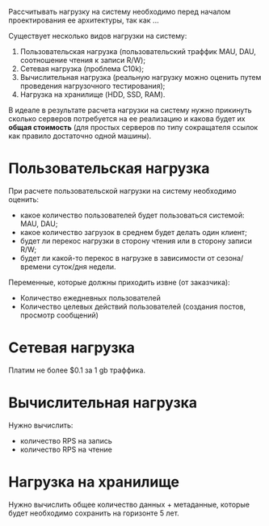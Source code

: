 Рассчитывать нагрузку на систему необходимо перед началом проектирования ее архитектуры, так как ...

Существует несколько видов нагрузки на систему:
1. Пользовательская нагрузка (пользовательский траффик MAU, DAU, соотношение чтения к записи R/W);
2. Сетевая нагрузка (проблема C10k);
3. Вычислительная нагрузка (реальную нагрузку можно оценить путем проведения нагрузочного тестирования);
4. Нагрузка на хранилище (HDD, SSD, RAM).

В идеале в результате расчета нагрузки на систему нужно прикинуть сколько серверов потребуется на ее реализацию и какова будет их **общая стоимость** (для простых серверов по типу сокращателя ссылок как правило достаточно одной машины).

# Пользовательская нагрузка
При расчете пользовательской нагрузки на систему необходимо оценить:
- какое количество пользователей будет пользоваться системой: MAU, DAU;
- какое количество загрузок в среднем будет делать один клиент;
- будет ли перекос нагрузки в сторону чтения или в сторону записи R/W;
- будет ли какой-то перекос в нагрузке в зависимости от сезона/времени суток/дня недели.

Переменные, которые должны приходить извне (от заказчика):
- Количество ежедневных пользователей
- Количество целевых действий пользователей (создания постов, просмотр сообщений)

# Сетевая нагрузка
Платим не более $0.1 за 1 gb траффика.

# Вычислительная нагрузка
Нужно вычислить:
- количество RPS на запись
- количество RPS на чтение


# Нагрузка на хранилище
Нужно вычислить общее количество данных + метаданные, которые будет необходимо сохранить на горизонте 5 лет.

